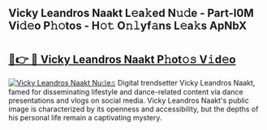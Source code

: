 ## Vicky Leandros Naakt L𝚎a𝚔ed N𝚞𝚍e - Part-I0M Vi𝚍𝚎o P𝚑𝚘tos - H𝚘𝚝 O𝚗𝚕yf𝚊ns L𝚎a𝚔s ApNbX

# <h2><a href="http://kfejxnb.oniu.top/?m=Vicky+Leandros+Naakt">🔗👉 🔴 Vicky Leandros Naakt P𝚑ot𝚘𝚜 V𝚒d𝚎o</a></h2>

[![Vicky Leandros Naakt Nu𝚍e𝚜](https://i.imgur.com/0qMVB7G.gif)](http://kfejxnb.oniu.top/?m=Vicky+Leandros+Naakt)
Digital trendsetter Vicky Leandros Naakt, famed for disseminating lifestyle and dance-related content via dance presentations and vlogs on social media. Vicky Leandros Naakt's public image is characterized by its openness and accessibility, but the depths of his personal life remain a captivating mystery.  
